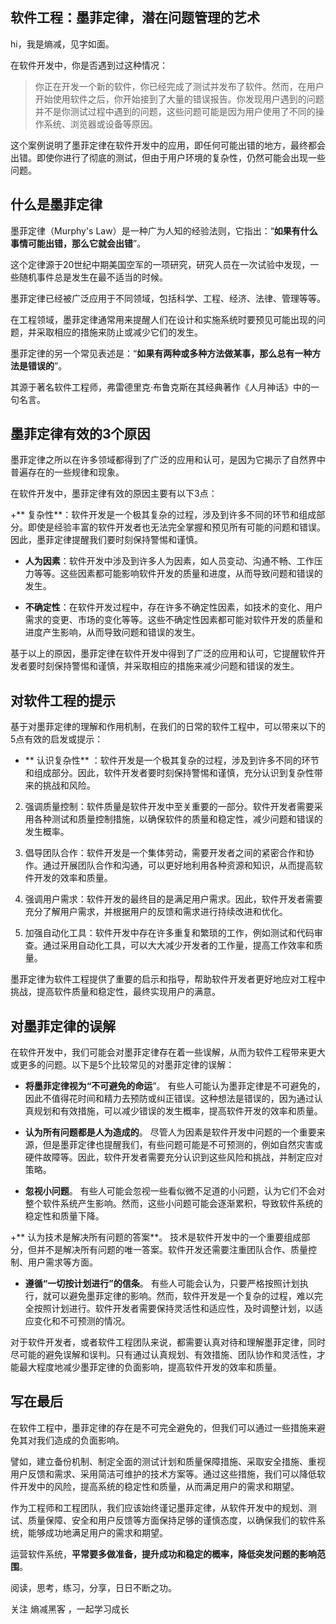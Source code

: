 
## 软件工程：墨菲定律，潜在问题管理的艺术
hi，我是熵减，见字如面。

在软件开发中，你是否遇到过这种情况：
>你正在开发一个新的软件，你已经完成了测试并发布了软件。然而，在用户开始使用软件之后，你开始接到了大量的错误报告。你发现用户遇到的问题并不是你测试过程中遇到的问题，这些问题可能是因为用户使用了不同的操作系统、浏览器或设备等原因。

这个案例说明了墨菲定律在软件开发中的应用，即任何可能出错的地方，最终都会出错。即使你进行了彻底的测试，但由于用户环境的复杂性，仍然可能会出现一些问题。

## 什么是墨菲定律
墨菲定律（Murphy's Law）是一种广为人知的经验法则，它指出：“**如果有什么事情可能出错，那么它就会出错**”。

这个定律源于20世纪中期美国空军的一项研究，研究人员在一次试验中发现，一些随机事件总是发生在最不适当的时候。

墨菲定律已经被广泛应用于不同领域，包括科学、工程、经济、法律、管理等等。

在工程领域，墨菲定律通常用来提醒人们在设计和实施系统时要预见可能出现的问题，并采取相应的措施来防止或减少它们的发生。

墨菲定律的另一个常见表述是：“**如果有两种或多种方法做某事，那么总有一种方法是错误的**”。

其源于著名软件工程师，弗雷德里克·布鲁克斯在其经典著作《人月神话》中的一句名言。

## 墨菲定律有效的3个原因
墨菲定律之所以在许多领域都得到了广泛的应用和认可，是因为它揭示了自然界中普遍存在的一些规律和现象。

在软件开发中，墨菲定律有效的原因主要有以下3点：

+** 复杂性**：软件开发是一个极其复杂的过程，涉及到许多不同的环节和组成部分。即使是经验丰富的软件开发者也无法完全掌握和预见所有可能的问题和错误。因此，墨菲定律提醒我们要时刻保持警惕和谨慎。

+ **人为因素**：软件开发中涉及到许多人为因素，如人员变动、沟通不畅、工作压力等等。这些因素都可能影响软件开发的质量和进度，从而导致问题和错误的发生。

+ **不确定性**：在软件开发过程中，存在许多不确定性因素，如技术的变化、用户需求的变更、市场的变化等等。这些不确定性因素都可能对软件开发的质量和进度产生影响，从而导致问题和错误的发生。

基于以上的原因，墨菲定律在软件开发中得到了广泛的应用和认可，它提醒软件开发者要时刻保持警惕和谨慎，并采取相应的措施来减少问题和错误的发生。

## 对软件工程的提示
基于对墨菲定律的理解和作用机制，在我们的日常的软件工程中，可以带来以下的5点有效的启发或提示：

+  ** 认识复杂性** ：软件开发是一个极其复杂的过程，涉及到许多不同的环节和组成部分。因此，软件开发者要时刻保持警惕和谨慎，充分认识到复杂性带来的挑战和风险。

2. 强调质量控制：软件质量是软件开发中至关重要的一部分。软件开发者需要采用各种测试和质量控制措施，以确保软件的质量和稳定性，减少问题和错误的发生概率。

3. 倡导团队合作：软件开发是一个集体劳动，需要开发者之间的紧密合作和协作。通过开展团队合作和沟通，可以更好地利用各种资源和知识，从而提高软件开发的效率和质量。

4. 强调用户需求：软件开发的最终目的是满足用户需求。因此，软件开发者需要充分了解用户需求，并根据用户的反馈和需求进行持续改进和优化。

5. 加强自动化工具：软件开发中存在许多重复和繁琐的工作，例如测试和代码审查。通过采用自动化工具，可以大大减少开发者的工作量，提高工作效率和质量。

墨菲定律为软件工程提供了重要的启示和指导，帮助软件开发者更好地应对工程中挑战，提高软件质量和稳定性，最终实现用户的满意。

## 对墨菲定律的误解
在软件开发中，我们可能会对墨菲定律存在着一些误解，从而为软件工程带来更大或更多的问题。以下是5个比较常见的对墨菲定律的误解：

+ **将墨菲定律视为“不可避免的命运**”。 有些人可能认为墨菲定律是不可避免的，因此不值得花时间和精力去预防或纠正错误。这种想法是错误的，因为通过认真规划和有效措施，可以减少错误的发生概率，提高软件开发的效率和质量。

+ **认为所有问题都是人为造成的**。 尽管人为因素是软件开发中问题的一个重要来源，但是墨菲定律也提醒我们，有些问题可能是不可预测的，例如自然灾害或硬件故障等。因此，软件开发者需要充分认识到这些风险和挑战，并制定应对策略。

+ **忽视小问题**。 有些人可能会忽视一些看似微不足道的小问题，认为它们不会对整个软件系统产生影响。然而，这些小问题可能会逐渐累积，导致软件系统的稳定性和质量下降。

+** 认为技术是解决所有问题的答案**。 技术是软件开发中的一个重要组成部分，但并不是解决所有问题的唯一答案。软件开发还需要注重团队合作、质量控制、用户需求等方面。

+ **遵循“一切按计划进行”的信条**。 有些人可能会认为，只要严格按照计划执行，就可以避免墨菲定律的影响。然而，软件开发是一个复杂的过程，难以完全按照计划进行。软件开发者需要保持灵活性和适应性，及时调整计划，以适应变化和不可预测的情况。

对于软件开发者，或者软件工程团队来说，都需要认真对待和理解墨菲定律，同时尽可能的避免误解和误判。只有通过认真规划、有效措施、团队协作和灵活性，才能最大程度地减少墨菲定律的负面影响，提高软件开发的效率和质量。

## 写在最后
在软件工程中，墨菲定律的存在是不可完全避免的，但我们可以通过一些措施来避免其对我们造成的负面影响。

譬如，建立备份机制、制定全面的测试计划和质量保障措施、采取安全措施、重视用户反馈和需求、采用简洁可维护的技术方案等。通过这些措施，我们可以降低软件开发中的风险，提高系统的稳定性和质量，从而满足用户的需求和期望。

作为工程师和工程团队，我们应该始终谨记墨菲定律，从软件开发中的规划、测试、质量保障、安全和用户反馈等方面保持足够的谨慎态度，以确保我们的软件系统，能够成功地满足用户的需求和期望。

运营软件系统，**平常要多做准备，提升成功和稳定的概率，降低突发问题的影响范围**。

阅读，思考，练习，分享，日日不断之功。

关注 熵减黑客 ，一起学习成长
<!--stackedit_data:
eyJoaXN0b3J5IjpbMTUxMDg5NzA0MF19
-->